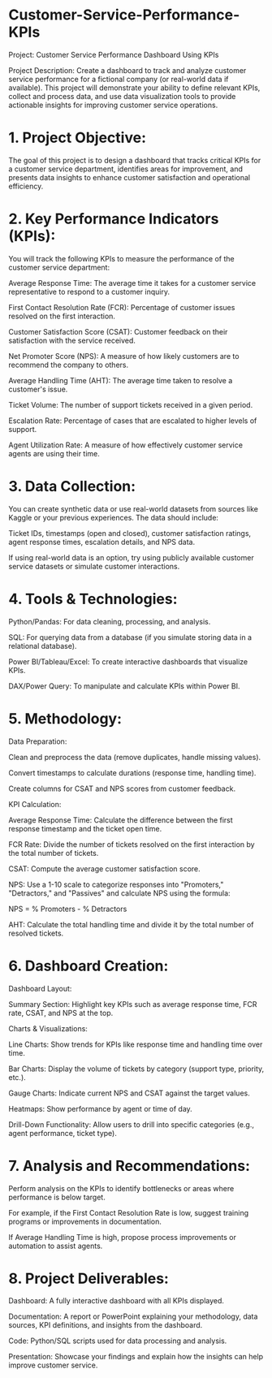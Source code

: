 # Customer-Service-Performance-KPIs

Project: Customer Service Performance Dashboard Using KPIs

Project Description: Create a dashboard to track and analyze customer service performance for a fictional company (or real-world data if available). This project will demonstrate your ability to define relevant KPIs, collect and process data, and use data visualization tools to provide actionable insights for improving customer service operations.


# 1. Project Objective:
   
The goal of this project is to design a dashboard that tracks critical KPIs for a customer service department, identifies areas for improvement, and presents data insights to enhance customer satisfaction and operational efficiency.


# 2. Key Performance Indicators (KPIs):

You will track the following KPIs to measure the performance of the customer service department:


Average Response Time: The average time it takes for a customer service representative to respond to a customer inquiry.

First Contact Resolution Rate (FCR): Percentage of customer issues resolved on the first interaction.

Customer Satisfaction Score (CSAT): Customer feedback on their satisfaction with the service received.

Net Promoter Score (NPS): A measure of how likely customers are to recommend the company to others.

Average Handling Time (AHT): The average time taken to resolve a customer's issue.

Ticket Volume: The number of support tickets received in a given period.

Escalation Rate: Percentage of cases that are escalated to higher levels of support.

Agent Utilization Rate: A measure of how effectively customer service agents are using their time.


# 3. Data Collection:

You can create synthetic data or use real-world datasets from sources like Kaggle or your previous experiences. The data should include:


Ticket IDs, timestamps (open and closed), customer satisfaction ratings, agent response times, escalation details, and NPS data.

If using real-world data is an option, try using publicly available customer service datasets or simulate customer interactions.


# 4. Tools & Technologies:

Python/Pandas: For data cleaning, processing, and analysis.

SQL: For querying data from a database (if you simulate storing data in a relational database).

Power BI/Tableau/Excel: To create interactive dashboards that visualize KPIs.

DAX/Power Query: To manipulate and calculate KPIs within Power BI.

# 5. Methodology:

Data Preparation:


Clean and preprocess the data (remove duplicates, handle missing values).

Convert timestamps to calculate durations (response time, handling time).

Create columns for CSAT and NPS scores from customer feedback.


KPI Calculation:


Average Response Time: Calculate the difference between the first response timestamp and the ticket open time.

FCR Rate: Divide the number of tickets resolved on the first interaction by the total number of tickets.

CSAT: Compute the average customer satisfaction score.

NPS: Use a 1-10 scale to categorize responses into "Promoters," "Detractors," and "Passives" and calculate NPS using the formula:

NPS = % Promoters - % Detractors

AHT: Calculate the total handling time and divide it by the total number of resolved tickets.


# 6. Dashboard Creation:

Dashboard Layout:

Summary Section: Highlight key KPIs such as average response time, FCR rate, CSAT, and NPS at the top.

Charts & Visualizations:

Line Charts: Show trends for KPIs like response time and handling time over time.

Bar Charts: Display the volume of tickets by category (support type, priority, etc.).

Gauge Charts: Indicate current NPS and CSAT against the target values.

Heatmaps: Show performance by agent or time of day.

Drill-Down Functionality: Allow users to drill into specific categories (e.g., agent performance, ticket type).

# 7. Analysis and Recommendations:

Perform analysis on the KPIs to identify bottlenecks or areas where performance is below target.

For example, if the First Contact Resolution Rate is low, suggest training programs or improvements in documentation.

If Average Handling Time is high, propose process improvements or automation to assist agents.

# 8. Project Deliverables:

Dashboard: A fully interactive dashboard with all KPIs displayed.

Documentation: A report or PowerPoint explaining your methodology, data sources, KPI definitions, and insights from the dashboard.

Code: Python/SQL scripts used for data processing and analysis.

Presentation: Showcase your findings and explain how the insights can help improve customer service.
